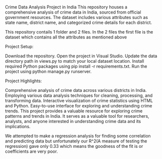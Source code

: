 Crime Data Analysis Project in India
This repository houses a comprehensive analysis of crime data in India, sourced from official government resources. The dataset includes various attributes such as state name, district name, and categorized crime details for each district.

This repository contails 1 folder and 2 files.
In the 2 files the first file is the dataset which contains all the attributes as mentioned above

Project Setup:

Download the repository.
Open the project in Visual Studio.
Update the data directory path in views.py to match your local dataset location.
Install required Python packages using pip install -r requirements.txt.
Run the project using python manage.py runserver.

Project Highlights:

Comprehensive analysis of crime data across various districts in India.
Employing various data analysis techniques for cleaning, processing, and transforming data.
Interactive visualization of crime statistics using HTML and Python.
Easy-to-use interface for exploring and understanding crime trends.
This project provides a valuable resource for exploring crime patterns and trends in India. It serves as a valuable tool for researchers, analysts, and anyone interested in understanding crime data and its implications.

We attempted to make a regression analysis for finding some correlation and predicting data but unfortunately our R^2(A measure of testing the regression) gave only 0.33 which means the goodness of the fit is or coefficients are very poor. 

